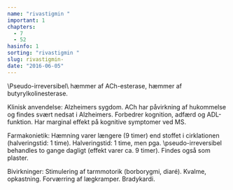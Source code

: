 ```yaml
---
name: "rivastigmin "
important: 1
chapters:
  - 7
  - 52
hasinfo: 1
sorting: "rivastigmin "
slug: rivastigmin-
date: "2016-06-05"
---
```


\Pseudo-irreversibel\ hæmmer af ACh-esterase, hæmmer af butyrylkolinesterase.

Klinisk anvendelse: Alzheimers sygdom. ACh har påvirkning af hukommelse og
findes svært nedsat i Alzheimers. Forbedrer kognition, adfærd og ADL-funktion.
Har marginal effekt på kognitive symptomer ved MS.

Farmakonietik: Hæmning varer længere (9 timer) end stoffet i cirklationen
(halveringstid: 1 time). Halveringstid: 1 time, men pga. \pseudo-irreversibel\
behandles to gange dagligt (effekt varer ca. 9 timer). Findes også som plaster.

Bivirkninger: Stimulering af tarmmotorik (borborygmi, diaré). Kvalme,
opkastning. Forværring af lægkramper. Bradykardi.
